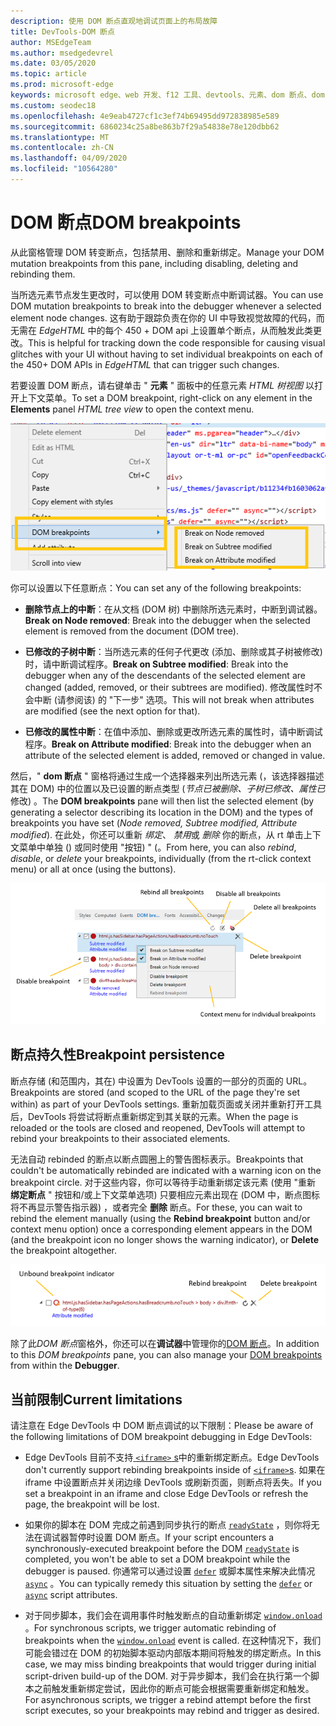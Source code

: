 ```yaml
---
description: 使用 DOM 断点直观地调试页面上的布局故障
title: DevTools-DOM 断点
author: MSEdgeTeam
ms.author: msedgedevrel
ms.date: 03/05/2020
ms.topic: article
ms.prod: microsoft-edge
keywords: microsoft edge、web 开发、f12 工具、devtools、元素、dom 断点、dom 转变
ms.custom: seodec18
ms.openlocfilehash: 4e9eab4727cf1c3ef74b69495dd972838985e589
ms.sourcegitcommit: 6860234c25a8be863b7f29a54838e78e120dbb62
ms.translationtype: MT
ms.contentlocale: zh-CN
ms.lasthandoff: 04/09/2020
ms.locfileid: "10564280"
---
```

# <span data-ttu-id="ffe14-104">DOM 断点</span><span class="sxs-lookup"><span data-stu-id="ffe14-104">DOM breakpoints</span></span>

<span data-ttu-id="ffe14-105">从此窗格管理 DOM 转变断点，包括禁用、删除和重新绑定。</span><span class="sxs-lookup"><span data-stu-id="ffe14-105">Manage your DOM mutation breakpoints from this pane, including disabling, deleting and rebinding them.</span></span>

<span data-ttu-id="ffe14-106">当所选元素节点发生更改时，可以使用 DOM 转变断点中断调试器。</span><span class="sxs-lookup"><span data-stu-id="ffe14-106">You can use DOM mutation breakpoints to break into the debugger whenever a selected element node changes.</span></span> <span data-ttu-id="ffe14-107">这有助于跟踪负责在你的 UI 中导致视觉故障的代码，而无需在 *EdgeHTML* 中的每个 450 + DOM api 上设置单个断点，从而触发此类更改。</span><span class="sxs-lookup"><span data-stu-id="ffe14-107">This is helpful for tracking down the code responsible for causing visual glitches with your UI without having to set individual breakpoints on each of the 450+ DOM APIs in *EdgeHTML* that can trigger such changes.</span></span> 

<span data-ttu-id="ffe14-108">若要设置 DOM 断点，请右键单击 " **元素** " 面板中的任意元素 *HTML 树视图* 以打开上下文菜单。</span><span class="sxs-lookup"><span data-stu-id="ffe14-108">To set a DOM breakpoint, right-click on any element in the **Elements** panel *HTML tree view* to open the context menu.</span></span>

![DOM 断点上下文菜单](../media/elements_dom_breakpoints_contextmenu.png)

<span data-ttu-id="ffe14-110">你可以设置以下任意断点：</span><span class="sxs-lookup"><span data-stu-id="ffe14-110">You can set any of the following breakpoints:</span></span>

 - <span data-ttu-id="ffe14-111">**删除节点上的中断**：在从文档 (DOM 树) 中删除所选元素时，中断到调试器。</span><span class="sxs-lookup"><span data-stu-id="ffe14-111">**Break on Node removed**: Break into the debugger when the selected element is removed from the document (DOM tree).</span></span>

 - <span data-ttu-id="ffe14-112">**已修改的子树中断**：当所选元素的任何子代更改 (添加、删除或其子树被修改) 时，请中断调试程序。</span><span class="sxs-lookup"><span data-stu-id="ffe14-112">**Break on Subtree modified**: Break into the debugger when any of the descendants of the selected element are changed (added, removed, or their subtrees are modified).</span></span> <span data-ttu-id="ffe14-113">修改属性时不会中断 (请参阅该) 的 "下一步" 选项。</span><span class="sxs-lookup"><span data-stu-id="ffe14-113">This will not break when attributes are modified (see the next option for that).</span></span>

 - <span data-ttu-id="ffe14-114">**已修改的属性中断**：在值中添加、删除或更改所选元素的属性时，请中断调试程序。</span><span class="sxs-lookup"><span data-stu-id="ffe14-114">**Break on Attribute modified**: Break into the debugger when an attribute of the selected element is added, removed or changed in value.</span></span>

<span data-ttu-id="ffe14-115">然后，" **dom 断点** " 窗格将通过生成一个选择器来列出所选元素 (，该选择器描述其在 DOM) 中的位置以及已设置的断点类型 (*节点已被删除、子树已修改、属性已* 修改) 。</span><span class="sxs-lookup"><span data-stu-id="ffe14-115">The **DOM breakpoints** pane will then list the selected element (by generating a selector describing its location in the DOM) and the types of breakpoints you have set (*Node removed, Subtree modified, Attribute modified*).</span></span> <span data-ttu-id="ffe14-116">在此处，你还可以重新 *绑定*、 *禁用*或 *删除* 你的断点，从 rt 单击上下文菜单中单独 () 或同时使用 "按钮) " (。</span><span class="sxs-lookup"><span data-stu-id="ffe14-116">From here, you can also *rebind*, *disable*, or *delete* your breakpoints, individually (from the rt-click context menu) or all at once (using the buttons).</span></span>

![DOM 断点窗格](../media/elements_dom_breakpoints.png)

## <span data-ttu-id="ffe14-118">断点持久性</span><span class="sxs-lookup"><span data-stu-id="ffe14-118">Breakpoint persistence</span></span>

<span data-ttu-id="ffe14-119">断点存储 (和范围内，其在) 中设置为 DevTools 设置的一部分的页面的 URL。</span><span class="sxs-lookup"><span data-stu-id="ffe14-119">Breakpoints are stored (and scoped to the URL of the page they're set within) as part of your DevTools settings.</span></span> <span data-ttu-id="ffe14-120">重新加载页面或关闭并重新打开工具后，DevTools 将尝试将断点重新绑定到其关联的元素。</span><span class="sxs-lookup"><span data-stu-id="ffe14-120">When the page is reloaded or the tools are closed and reopened, DevTools will attempt to rebind your breakpoints to their associated elements.</span></span>

<span data-ttu-id="ffe14-121">无法自动 rebinded 的断点以断点圆圈上的警告图标表示。</span><span class="sxs-lookup"><span data-stu-id="ffe14-121">Breakpoints that couldn't be automatically rebinded are indicated with a warning icon on the breakpoint circle.</span></span> <span data-ttu-id="ffe14-122">对于这些内容，你可以等待手动重新绑定该元素 (使用 "重新 **绑定断点** " 按钮和/或上下文菜单选项) 只要相应元素出现在 (DOM 中，断点图标将不再显示警告指示器) ，或者完全 **删除** 断点。</span><span class="sxs-lookup"><span data-stu-id="ffe14-122">For these, you can wait to rebind the element manually (using the **Rebind breakpoint** button and/or context menu option) once a corresponding element appears in the DOM (and the breakpoint icon no longer shows the warning indicator), or **Delete** the breakpoint altogether.</span></span>

![未绑定断点指示器](../media/elements_dom_breakpoint_unbound.png)

<span data-ttu-id="ffe14-124">除了此*DOM 断点*窗格外，你还可以在**调试器**中管理你的[DOM 断点](../debugger.md#dom-breakpoints)。</span><span class="sxs-lookup"><span data-stu-id="ffe14-124">In addition to this *DOM breakpoints* pane, you can also manage your [DOM breakpoints](../debugger.md#dom-breakpoints) from within the **Debugger**.</span></span>

## <span data-ttu-id="ffe14-125">当前限制</span><span class="sxs-lookup"><span data-stu-id="ffe14-125">Current limitations</span></span>

<span data-ttu-id="ffe14-126">请注意在 Edge DevTools 中 DOM 断点调试的以下限制：</span><span class="sxs-lookup"><span data-stu-id="ffe14-126">Please be aware of the following limitations of DOM breakpoint debugging in Edge DevTools:</span></span>

- <span data-ttu-id="ffe14-127">Edge DevTools 目前不支持[ `<iframe>` s](https://developer.mozilla.org/docs/Web/HTML/Element/iframe)中的重新绑定断点。</span><span class="sxs-lookup"><span data-stu-id="ffe14-127">Edge DevTools don't currently support rebinding breakpoints inside of [`<iframe>`s](https://developer.mozilla.org/docs/Web/HTML/Element/iframe).</span></span> <span data-ttu-id="ffe14-128">如果在 iframe 中设置断点并关闭边缘 DevTools 或刷新页面，则断点将丢失。</span><span class="sxs-lookup"><span data-stu-id="ffe14-128">If you set a breakpoint in an iframe and close Edge DevTools or refresh the page, the breakpoint will be lost.</span></span>

- <span data-ttu-id="ffe14-129">如果你的脚本在 DOM 完成之前遇到同步执行的断点 [`readyState`](https://developer.mozilla.org/docs/Web/API/Document/readyState) ，则你将无法在调试器暂停时设置 DOM 断点。</span><span class="sxs-lookup"><span data-stu-id="ffe14-129">If your script encounters a synchronously-executed breakpoint before the DOM [`readyState`](https://developer.mozilla.org/docs/Web/API/Document/readyState) is completed, you won't be able to set a DOM breakpoint while the debugger is paused.</span></span> <span data-ttu-id="ffe14-130">你通常可以通过设置 [`defer`](https://developer.mozilla.org/docs/Web/HTML/Element/script#Attributes) 或脚本属性来解决此情况 [`async`](https://developer.mozilla.org/docs/Web/HTML/Element/script#Attributes) 。</span><span class="sxs-lookup"><span data-stu-id="ffe14-130">You can typically remedy this situation by setting the [`defer`](https://developer.mozilla.org/docs/Web/HTML/Element/script#Attributes) or [`async`](https://developer.mozilla.org/docs/Web/HTML/Element/script#Attributes) script attributes.</span></span>

- <span data-ttu-id="ffe14-131">对于同步脚本，我们会在调用事件时触发断点的自动重新绑定 [`window.onload`](https://developer.mozilla.org/docs/Web/API/GlobalEventHandlers/onload) 。</span><span class="sxs-lookup"><span data-stu-id="ffe14-131">For synchronous scripts, we trigger automatic rebinding of breakpoints when the [`window.onload`](https://developer.mozilla.org/docs/Web/API/GlobalEventHandlers/onload) event is called.</span></span> <span data-ttu-id="ffe14-132">在这种情况下，我们可能会错过在 DOM 的初始脚本驱动内部版本期间将触发的绑定断点。</span><span class="sxs-lookup"><span data-stu-id="ffe14-132">In this case, we may miss binding breakpoints that would trigger during initial script-driven build-up of the DOM.</span></span> <span data-ttu-id="ffe14-133">对于异步脚本，我们会在执行第一个脚本之前触发重新绑定尝试，因此你的断点可能会根据需要重新绑定和触发。</span><span class="sxs-lookup"><span data-stu-id="ffe14-133">For asynchronous scripts, we trigger a rebind attempt before the first script executes, so your breakpoints may rebind and trigger as desired.</span></span>
